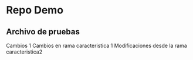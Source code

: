 # Repo Demo
## Archivo de pruebas
Cambios 1
Cambios en rama caracteristica 1
Modificaciones desde la rama caracteristica2
